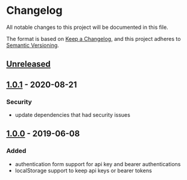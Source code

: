 # Changelog
All notable changes to this project will be documented in this file.

The format is based on [Keep a Changelog](https://keepachangelog.com/en/1.0.0/),
and this project adheres to [Semantic Versioning](https://semver.org/spec/v2.0.0.html).

## [Unreleased]

## [1.0.1] - 2020-08-21
### Security
- update dependencies that had security issues

## [1.0.0] - 2019-06-08
### Added
- authentication form support for api key and bearer authentications
- localStorage support to keep api keys or bearer tokens

[Unreleased]: https://github.com/Mairu/swagger-ui-apikey-auth-form/compare/v1.0.1...HEAD
[1.0.1]: https://github.com/Mairu/swagger-ui-apikey-auth-form/releases/tag/v1.0.1
[1.0.0]: https://github.com/Mairu/swagger-ui-apikey-auth-form/releases/tag/v1.0.0
